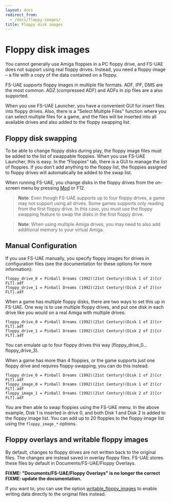 ```yaml
---
layout: docs
redirect_from:
  - /docs/floppy-images/
title: Floppy disk images
---
```


# Floppy disk images

You cannot generally use Amiga floppies in a PC floppy drive, and FS-UAE does not support using real floppy drives. Instead, you need a floppy image – a file with a copy of the data contained on a floppy.

FS-UAE supports floppy images in multiple file formats. ADF, IPF, DMS are the most common. ADZ (compressed ADF) and ADFs in zip files are a also supported.

When you use FS-UAE Launcher, you have a convenient GUI for insert files into floppy drives. Also, there is a "Select Multiple Files" function where you can select multiple files for a game, and the files will be inserted into all available drives and also added to the floppy swapping list.

## Floppy disk swapping

To be able to change floppy disks during play, the floppy image files must be added to the list of swappable floppies. When you use FS-UAE Launcher, this is easy. In the “Floppies” tab, there is a GUI to manage the list of floppies. If you don’t add anything to the floppy list, the floppies assigned to floppy drives will automatically be added to the swap list.

When running FS-UAE, you change disks in the floppy drives from the on-screen menu by pressing [Mod](modifier-key.md) or F12.

> **Note**: Even though FS-UAE supports up to four floppy drives, a game may not support using all drives. Some games supports only reading from the first floppy drive. In this case, you must use the floppy swapping feature to swap the disks in the first floppy drive.

> **Note**: When using multiple Amiga drives, you may need to also add additional memory to your virtual Amiga.

## Manual Configuration

If you use FS-UAE manually, you specify floppy images for drives in configuration files (see the documentation for these options for more information):

    floppy_drive_0 = Pinball Dreams (1992)(21st Century)(Disk 1 of 2)[cr FLT].adf
    floppy_drive_1 = Pinball Dreams (1992)(21st Century)(Disk 2 of 2)[cr FLT].adf

When a game has multiple floppy disks, there are two ways to set this up in FS-UAE. One way is to use multiple floppy drives, and put one disk in each drive like you would on a real Amiga with multiple drives:

    floppy_drive_0 = Pinball Dreams (1992)(21st Century)(Disk 1 of 2)[cr FLT].adf
    floppy_drive_1 = Pinball Dreams (1992)(21st Century)(Disk 2 of 2)[cr FLT].adf

You can emulate up to four floppy drives this way (floppy_drive_0…floppy_drive_3).

When a game has more than 4 floppies, or the game supports just one floppy drive and requires floppy-swapping, you can do this instead:

    floppy_drive_0 = Pinball Dreams (1992)(21st Century)(Disk 1 of 2)[cr FLT].adf
    floppy_image_0 = Pinball Dreams (1992)(21st Century)(Disk 1 of 2)[cr FLT].adf
    floppy_image_1 = Pinball Dreams (1992)(21st Century)(Disk 2 of 2)[cr FLT].adf

You are then able to swap floppies using the FS-UAE menu. In the above example, Disk 1 is inserted in drive 0, and both Disk 1 and Disk 2 is added to the floppy image list. You can add up to 20 floppies to the floppy image list using the `floppy_image_*` options.

## Floppy overlays and writable floppy images

By default, changes to floppy drives are not written back to the original files. The changes are instead saved in overlay floppy files. FS-UAE stores these files by default in Documents/FS-UAE/Floppy Overlays.

**FIXME: "Documents/FS-UAE/Floppy Overlays" is no longer the correct** **FIXME: update the documentation.**

If you want to, you can use the option [writable_floppy_images](options/writable-floppy-images.md) to enable writing data directly to the original files instead.
